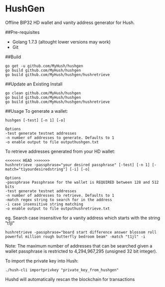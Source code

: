 # HushGen

Offline BIP32 HD wallet and vanity address generator for Hush.

##Pre-requisites
* Golang 1.7.3 (altought lower versions may work)
* Git

##Build
~~~~
go get -u github.com/MyHush/hushgen
go build github.com/MyHush/hushgen
go build github.com/MyHush/hushgen/hushretrieve
~~~~

##Update an Existing Install
~~~~
go clean github.com/MyHush/hushgen
go build github.com/MyHush/hushgen
go build github.com/MyHush/hushgen/hushretrieve
~~~~

##Usage
To generate a wallet:
~~~~
hushgen [-test] [-n 1] [-o]

Options
-test generate testnet addresses
-n number of addresses to generate. Defaults to 1
-o enable output to file outputhushgen.txt
~~~~

To retrieve addresses generated from your HD wallet:
	
~~~~
<<<<<<< HEAD >>>>>>>
hushretrieve -passphrase="your desired passphrase" [-test] [-n 1] [-match="t1yourdesiredstring"] [-i] [-o]

Options
-passphrase Passphrase for the wallet is REQUIRED between 128 and 512 bits
-test generate testnet addresses	
-n number of addresses to retrieve. Defaults to 1
-match regex string to search for in the address
-i case insensitive string matching
-o enable output to file outputhushretrieve.txt
~~~~

eg. Search case insensitive for a vanity address which starts with the string "t1jl"
~~~~
hushretrieve -passphrase="board start difference answer blossom roll powerful million rough butterfly bedroom beam" -match "t1jl" -i
~~~~

Note: The maximum number of addresses that can be searched given a wallet passphrase is restricted to 4,294,967,295 (unsigned 32 bit integer). 

To import the private key into Hush:
~~~~
./hush-cli importprivkey "private_key_from_hushgen"
~~~~
Hushd will automatically rescan the blockchain for transactions
